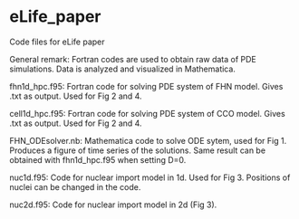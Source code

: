 # eLife_paper
Code files for eLife paper

General remark: Fortran codes are used to obtain raw data of PDE simulations. Data is analyzed and visualized in Mathematica.

fhn1d_hpc.f95:
  Fortran code for solving PDE system of FHN model. Gives .txt as output. Used for Fig 2 and 4.

cell1d_hpc.f95:
  Fortran code for solving PDE system of CCO model. Gives .txt as output. Used for Fig 2 and 4.
  
FHN_ODEsolver.nb:
  Mathematica code to solve ODE sytem, used for Fig 1. Produces a figure of time series of the solutions. Same result can be obtained with fhn1d_hpc.f95 when setting D=0.

nuc1d.f95:
  Code for nuclear import model in 1d. Used for Fig 3. Positions of nuclei can be changed in the code.

nuc2d.f95:
  Code for nuclear import model in 2d (Fig 3).
